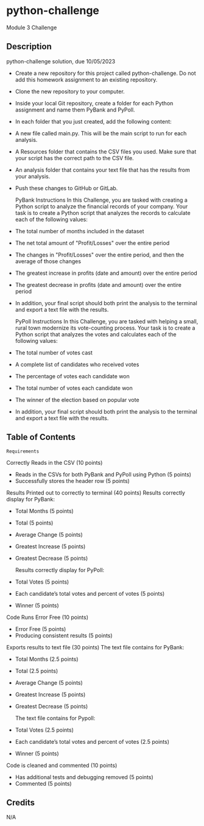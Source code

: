 # python-challenge
Module 3 Challenge


## Description 
python-challenge solution, due 10/05/2023

* Create a new repository for this project called python-challenge. Do not add this homework assignment to an existing repository.
* Clone the new repository to your computer.
* Inside your local Git repository, create a folder for each Python assignment and name them PyBank and PyPoll.
* In each folder that you just created, add the following content:
* A new file called main.py. This will be the main script to run for each analysis.
* A Resources folder that contains the CSV files you used. Make sure that your script has the correct path to the CSV file.
* An analysis folder that contains your text file that has the results from your analysis.
* Push these changes to GitHub or GitLab.

	PyBank Instructions
In this Challenge, you are tasked with creating a Python script to analyze the financial records of your company. 
Your task is to create a Python script that analyzes the records to calculate each of the following values:
* The total number of months included in the dataset
* The net total amount of "Profit/Losses" over the entire period
* The changes in "Profit/Losses" over the entire period, and then the average of those changes
* The greatest increase in profits (date and amount) over the entire period
* The greatest decrease in profits (date and amount) over the entire period
* In addition, your final script should both print the analysis to the terminal and export a text file with the results.

	PyPoll Instructions
In this Challenge, you are tasked with helping a small, rural town modernize its vote-counting process.
Your task is to create a Python script that analyzes the votes and calculates each of the following values:
* The total number of votes cast
* A complete list of candidates who received votes
* The percentage of votes each candidate won
* The total number of votes each candidate won
* The winner of the election based on popular vote
* In addition, your final script should both print the analysis to the terminal and export a text file with the results.


## Table of Contents 
	Requirements

Correctly Reads in the CSV (10 points)
* Reads in the CSVs for both PyBank and PyPoll using Python (5 points)
* Successfully stores the header row (5 points)

Results Printed out to correctly to terminal (40 points)
	Results correctly display for PyBank:
* Total Months (5 points)
* Total (5 points)
* Average Change (5 points)
* Greatest Increase (5 points)
* Greatest Decrease (5 points)

	Results correctly display for PyPoll:
* Total Votes (5 points)
* Each candidate’s total votes and percent of votes (5 points)
* Winner (5 points)


Code Runs Error Free (10 points)
* Error Free (5 points)
* Producing consistent results (5 points)

Exports results to text file (30 points)
	The text file contains for PyBank:
* Total Months (2.5 points)
* Total (2.5 points)
* Average Change (5 points)
* Greatest Increase (5 points)
* Greatest Decrease (5 points)

	The text file contains for Pypoll:
* Total Votes (2.5 points)
* Each candidate’s total votes and percent of votes (2.5 points)
* Winner (5 points)

Code is cleaned and commented (10 points)
* Has additional tests and debugging removed (5 points)
* Commented (5 points)

## Credits 
N/A 